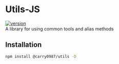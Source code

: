 # Utils-JS
[![version](https://img.shields.io/npm/v/@carry0987/utils.svg)](https://www.npmjs.com/package/@carry0987/utils)  
A library for using common tools and alias methods

## Installation
```bash
npm install @carry0987/utils -D
```
